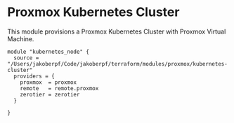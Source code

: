 # Proxmox Kubernetes Cluster

This module provisions a Proxmox Kubernetes Cluster with Proxmox Virtual Machine.

```hcl
module "kubernetes_node" {
  source = "/Users/jakoberpf/Code/jakoberpf/terraform/modules/proxmox/kubernetes-cluster"
  providers = {
    proxmox  = proxmox
    remote   = remote.proxmox
    zerotier = zerotier
  }

}
```
